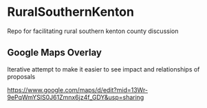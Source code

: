 # RuralSouthernKenton
Repo for facilitating rural southern kenton county discussion


## Google Maps Overlay

Iterative attempt to make it easier to see impact and relationships of proposals 

https://www.google.com/maps/d/edit?mid=13Wr-9ePqWmYSlS0J61Zmnx6jz4f_GDY&usp=sharing
